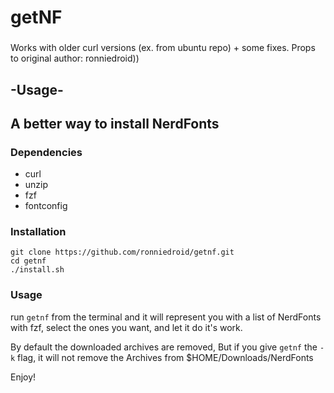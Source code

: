 # getNF
###
Works with older curl versions (ex. from ubuntu repo) + some fixes.
Props to original author: ronniedroid))
###
## -Usage-
## A better way to install NerdFonts

### Dependencies

- curl 
- unzip
- fzf
- fontconfig

### Installation

```
git clone https://github.com/ronniedroid/getnf.git
cd getnf
./install.sh
```

### Usage

run `getnf` from the terminal and it will represent you with a list of NerdFonts with fzf, select the ones you want, and let it do it's work.

By default the downloaded archives are removed, But if you give `getnf` the `-k` flag, it will not remove the Archives from $HOME/Downloads/NerdFonts

Enjoy!
